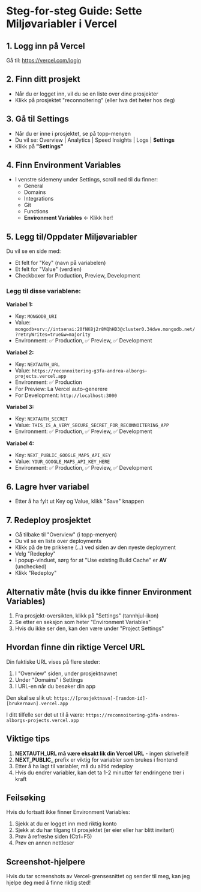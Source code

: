 # Steg-for-steg Guide: Sette Miljøvariabler i Vercel

## 1. Logg inn på Vercel
Gå til: https://vercel.com/login

## 2. Finn ditt prosjekt
- Når du er logget inn, vil du se en liste over dine prosjekter
- Klikk på prosjektet "reconnoitering" (eller hva det heter hos deg)

## 3. Gå til Settings
- Når du er inne i prosjektet, se på topp-menyen
- Du vil se: Overview | Analytics | Speed Insights | Logs | **Settings**
- Klikk på **"Settings"**

## 4. Finn Environment Variables
- I venstre sidemeny under Settings, scroll ned til du finner:
  - General
  - Domains
  - Integrations
  - Git
  - Functions
  - **Environment Variables** ← Klikk her!

## 5. Legg til/Oppdater Miljøvariabler

Du vil se en side med:
- Et felt for "Key" (navn på variabelen)
- Et felt for "Value" (verdien)
- Checkboxer for Production, Preview, Development

### Legg til disse variablene:

**Variabel 1:**
- Key: `MONGODB_URI`
- Value: `mongodb+srv://intsenai:20fNK8j2r8MQhHD3@cluster0.34dwe.mongodb.net/?retryWrites=true&w=majority`
- Environment: ✅ Production, ✅ Preview, ✅ Development

**Variabel 2:**
- Key: `NEXTAUTH_URL`
- Value: `https://reconnoitering-g3fa-andrea-alborgs-projects.vercel.app`
- Environment: ✅ Production
- For Preview: La Vercel auto-generere
- For Development: `http://localhost:3000`

**Variabel 3:**
- Key: `NEXTAUTH_SECRET`
- Value: `THIS_IS_A_VERY_SECURE_SECRET_FOR_RECONNOITERING_APP`
- Environment: ✅ Production, ✅ Preview, ✅ Development

**Variabel 4:**
- Key: `NEXT_PUBLIC_GOOGLE_MAPS_API_KEY`
- Value: `YOUR_GOOGLE_MAPS_API_KEY_HERE`
- Environment: ✅ Production, ✅ Preview, ✅ Development

## 6. Lagre hver variabel
- Etter å ha fylt ut Key og Value, klikk "Save" knappen

## 7. Redeploy prosjektet
- Gå tilbake til "Overview" (i topp-menyen)
- Du vil se en liste over deployments
- Klikk på de tre prikkene (...) ved siden av den nyeste deployment
- Velg "Redeploy"
- I popup-vinduet, sørg for at "Use existing Build Cache" er **AV** (unchecked)
- Klikk "Redeploy"

## Alternativ måte (hvis du ikke finner Environment Variables)

1. Fra prosjekt-oversikten, klikk på "Settings" (tannhjul-ikon)
2. Se etter en seksjon som heter "Environment Variables"
3. Hvis du ikke ser den, kan den være under "Project Settings"

## Hvordan finne din riktige Vercel URL

Din faktiske URL vises på flere steder:
1. I "Overview" siden, under prosjektnavnet
2. Under "Domains" i Settings
3. I URL-en når du besøker din app

Den skal se slik ut:
`https://[prosjektnavn]-[random-id]-[brukernavn].vercel.app`

I ditt tilfelle ser det ut til å være:
`https://reconnoitering-g3fa-andrea-alborgs-projects.vercel.app`

## Viktige tips

1. **NEXTAUTH_URL må være eksakt lik din Vercel URL** - ingen skrivefeil!
2. **NEXT_PUBLIC_** prefix er viktig for variabler som brukes i frontend
3. Etter å ha lagt til variabler, må du alltid redeploy
4. Hvis du endrer variabler, kan det ta 1-2 minutter før endringene trer i kraft

## Feilsøking

Hvis du fortsatt ikke finner Environment Variables:
1. Sjekk at du er logget inn med riktig konto
2. Sjekk at du har tilgang til prosjektet (er eier eller har blitt invitert)
3. Prøv å refreshe siden (Ctrl+F5)
4. Prøv en annen nettleser

## Screenshot-hjelpere

Hvis du tar screenshots av Vercel-grensesnittet og sender til meg, kan jeg hjelpe deg med å finne riktig sted!